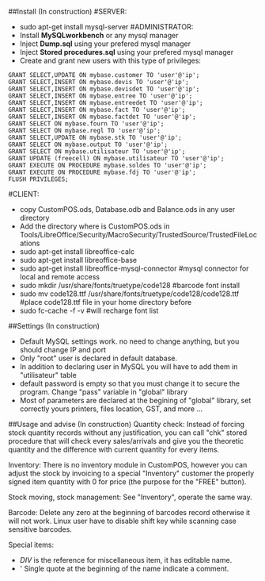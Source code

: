 ##Install (In construction)
#SERVER:
- sudo apt-get install mysql-server
#ADMINISTRATOR:
- Install **MySQLworkbench** or any mysql manager
- Inject **Dump.sql** using your prefered mysql manager
- Inject **Stored procedures.sql** using your prefered mysql manager
- Create and grant new users with this type of privileges:
```
GRANT SELECT,UPDATE ON mybase.customer TO 'user'@'ip';
GRANT SELECT,INSERT ON mybase.devis TO 'user'@'ip';
GRANT SELECT,INSERT ON mybase.devisdet TO 'user'@'ip';
GRANT SELECT,INSERT ON mybase.entree TO 'user'@'ip';
GRANT SELECT,INSERT ON mybase.entreedet TO 'user'@'ip';
GRANT SELECT,INSERT ON mybase.fact TO 'user'@'ip';
GRANT SELECT,INSERT ON mybase.factdet TO 'user'@'ip';
GRANT SELECT ON mybase.fourn TO 'user'@'ip';
GRANT SELECT ON mybase.regl TO 'user'@'ip';
GRANT SELECT,UPDATE ON mybase.stk TO 'user'@'ip';
GRANT SELECT ON mybase.output TO 'user'@'ip';
GRANT SELECT ON mybase.utilisateur TO 'user'@'ip';
GRANT UPDATE (freecell) ON mybase.utilisateur TO 'user'@'ip';
GRANT EXECUTE ON PROCEDURE mybase.soldes TO 'user'@'ip';
GRANT EXECUTE ON PROCEDURE mybase.fdj TO 'user'@'ip';
FLUSH PRIVILEGES;
```
#CLIENT:
- copy CustomPOS.ods, Database.odb and Balance.ods in any user directory
- Add the directory where is CustomPOS.ods in Tools/LibreOffice/Security/MacroSecurity/TrustedSource/TrustedFileLocations
- sudo apt-get install libreoffice-calc
- sudo apt-get install libreoffice-base
- sudo apt-get install libreoffice-mysql-connector                  #mysql connector for local and remote access
- sudo mkdir /usr/share/fonts/truetype/code128                      #barcode font install
- sudo mv code128.ttf /usr/share/fonts/truetype/code128/code128.ttf #place code128.ttf file in your home directory before
- sudo fc-cache -f -v                                               #will recharge font list



##Settings (In construction)
- Default MySQL settings work. no need to change anything, but you should change IP and port
- Only "root" user is declared in default database.
- In addition to declaring user in MySQL you will have to add them in "utilisateur" table
- default password is empty so that you must change it to secure the program. Change "pass" variable in "global" library
- Most of parameters are declared at the begining of "global" library, set correctly yours printers, files location, GST, and more ...



##Usage and advise (In construction)
Quantity check:  Instead of forcing stock quantity records without any justification, you can call "chk" stored procedure that will check every sales/arrivals and give you the theoretic quantity and the difference with current quantity for every items.

Inventory:  There is no inventory module in CustomPOS, however you can adjust the stock by invoicing to a special "Inventory" customer the properly signed item quantity with 0 for price (the purpose for the "FREE" button).

Stock moving, stock management:  See "Inventory", operate the same way.

Barcode:  Delete any zero at the beginning of barcodes record otherwise it will not work.
Linux user have to disable shift key while scanning case sensitive barcodes.

Special items:
*  *DIV* is the reference for miscellaneous item, it has editable name.
*  '  Single quote at the beginning of the name indicate a comment.
